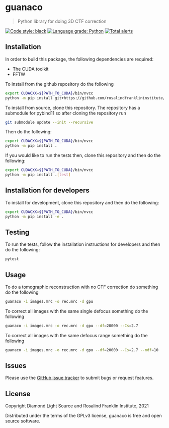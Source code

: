 # guanaco
> Python library for doing 3D CTF correction

[![Code style: black](https://img.shields.io/badge/code%20style-black-000000.svg)](https://github.com/psf/black)
[![Language grade: Python](https://img.shields.io/lgtm/grade/python/g/jmp1985/guanaco.svg?logo=lgtm&logoWidth=18)](https://lgtm.com/projects/g/jmp1985/guanaco/context:python)
[![Total alerts](https://img.shields.io/lgtm/alerts/g/jmp1985/guanaco.svg?logo=lgtm&logoWidth=18)](https://lgtm.com/projects/g/jmp1985/guanaco/alerts/)

## Installation

In order to build this package, the following dependencies are required:

- The CUDA toolkit
- FFTW

To install from the github repository do the following

```sh
export CUDACXX=${PATH_TO_CUDA}/bin/nvcc
python -m pip install git+https://github.com/rosalindfranklininstitute/guanaco.git@master
```

To install from source, clone this repository. The repository has a submodule
for pybind11 so after cloning the repository run

```sh
git submodule update --init --recursive
```

Then do the following:

```sh
export CUDACXX=${PATH_TO_CUDA}/bin/nvcc
python -m pip install .
```

If you would like to run the tests then, clone this repository and then do the following:

```sh
export CUDACXX=${PATH_TO_CUDA}/bin/nvcc
python -m pip install .[test]
```

## Installation for developers

To install for development, clone this repository and then do the following:

```sh
export CUDACXX=${PATH_TO_CUDA}/bin/nvcc
python -m pip install -e .
```

## Testing

To run the tests, follow the installation instructions for developers and then do the following:

```sh
pytest
```

## Usage

To do a tomographic reconstruction with no CTF correction do something do the following

```sh
guanaco -i images.mrc -o rec.mrc -d gpu
```

To correct all images with the same single defocus something do the following

```sh
guanaco -i images.mrc -o rec.mrc -d gpu --df=20000 --Cs=2.7
```

To correct all images with the same defocus range something do the following

```sh
guanaco -i images.mrc -o rec.mrc -d gpu --df=20000 --Cs=2.7 --ndf=10
```

## Issues

Please use the [GitHub issue tracker](https://github.com/rosalindfranklininstitute/guanaco/issues) to submit bugs or request features.

## License

Copyright Diamond Light Source and Rosalind Franklin Institute, 2021

Distributed under the terms of the GPLv3 license, guanaco is free and open source software.

